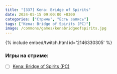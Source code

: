 ```yaml
---
title: "[337] Kena: Bridge of Spirits"
date: 2024-05-15 09:00:00 +0300
categories: ["Стримы", "Есть запись"]
tags: ["Kena: Bridge of Spirits (PC)"]
image: /commons/games/kenabridgeofspirits.jpg
---
```


{% include embed/twitch.html id='2146330305' %}

### Игры на стриме:
+ [ ] [Kena: Bridge of Spirits (PC)](/tags/kena-bridge-of-spirits-pc)
